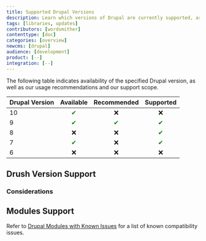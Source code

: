 ```yaml
---
title: Supported Drupal Versions
description: Learn which versions of Drupal are currently supported, as well as additional compatibility information.
tags: [libraries, updates]
contributors: [wordsmither]
contenttype: [doc]
categories: [overview]
newcms: [drupal]
audience: [development]
product: [--]
integration: [--]
---
```


The following table indicates availability of the specified Drupal version, as well as our usage recommendations and our support scope.

| Drupal Version | Available | Recommended | Supported |
| ----------- | :---------: | :---------: | :---------: |
| 10          | <span style="color:green">✔</span>         | ❌           | ❌          |
| 9           | <span style="color:green">✔</span>          | <span style="color:green">✔</span>           | <span style="color:green">✔</span>         |
| 8           | ❌          | ❌           | <span style="color:green">✔</span>         |
| 7           | <span style="color:green">✔</span>         | ❌           | <span style="color:green">✔</span>          |
| 6           | ❌          | ❌           | ❌          |

## Drush Version Support

<Partial file="drush-supported.md" />

### Considerations

<Partial file="drush-compatibility.md" />

## Modules Support

Refer to [Drupal Modules with Known Issues](/modules-known-issues) for a list of known compatibility issues.